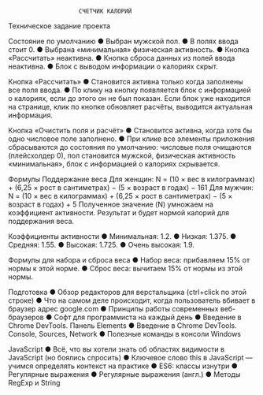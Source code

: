                         СЧЕТЧИК КАЛОРИЙ

Техническое задание проекта

Состояние по умолчанию
●	Выбран мужской пол.
●	В полях ввода стоит 0.
●	Выбрана «минимальная» физическая активность.
●	Кнопка «Рассчитать» неактивна.
●	Кнопка сброса данных из полей ввода неактивна.
●	Блок с выводом информации о калориях скрыт.

Кнопка «Рассчитать»
●	Становится активна только когда заполнены все поля ввода.
●	По клику на кнопку появляется блок с информацией о калориях, если до этого он не был показан. Если блок уже находится на странице, клик по кнопке обновляет расчёты, выводится актуальная информация.

Кнопка «Очистить поля и расчёт»
●	Становится активна, когда хотя бы одно числовое поле заполнено.
●	При клике все элементы приложения сбрасываются до состояния по умолчанию: числовые поля очищаются (плейсхолдер 0), пол становится мужской, физическая активность «минимальная», блок с информацией о калориях скрывается.

Формулы
Поддержание веса
Для женщин:
N = (10 × вес в килограммах) + (6,25 × рост в сантиметрах) − (5 × возраст в годах) − 161
Для мужчин:
N = (10 × вес в килограммах) + (6,25 × рост в сантиметрах) − (5 × возраст в годах) + 5
Полученное значение (N) умножаем на коэффициент активности. Результат и будет нормой калорий для поддержания веса.

Коэффициенты активности
●	Минимальная: 1.2.
●	Низкая: 1.375.
●	Средняя: 1.55.
●	Высокая: 1.725.
●	Очень высокая: 1.9.

Формулы для набора и сброса веса
●	Набор веса: прибавляем 15% от нормы к этой норме.
●	Сброс веса: вычитаем 15% от нормы из этой нормы.

Подготовка
●	Обзор редакторов для верстальщика (ctrl+click по этой строке)
●	Что на самом деле происходит, когда пользователь вбивает в браузер адрес google.com
●	Принципы работы современных веб-браузеров
●	Софт для программиста на каждый день
●	Введение в Chrome DevTools. Панель Elements
●	Введение в Chrome DevTools. Console, Sources, Network
●	Полезные команды в консоли Windows

JavaScript
●	Всё, что вы хотели знать об областях видимости в JavaScript (но боялись спросить)
●	Ключевое слово this в JavaScript — учимся определять контекст на практике
●	ES6: классы изнутри
●	Регулярные выражения
●	Регулярные выражения (англ.)
●	Методы RegExp и String
